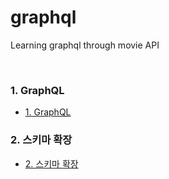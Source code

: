# graphql
Learning graphql through movie API

<br>

### 1. GraphQL
  - [1. GraphQL](https://github.com/daldalhada/graphql/blob/main/description/1.md)
### 2. 스키마 확장
  - [2. 스키마 확장](https://github.com/daldalhada/graphql/blob/main/description/2.md)
